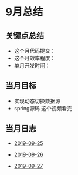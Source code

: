 # 9月总结

## 关键点总结

* 这个月代码提交：
* 这个月效率程度：
* 单月开发时间：

## 当月目标

* 实现动态切换数据源
* spring源码 这个视频看完

## 当月日志

* [2019-09-25](https://github.com/fulln/dailyLog/blob/master/2019.09/2019-09-25.md#当日总结)

* [2019-09-26](https://github.com/fulln/dailyLog/blob/master/2019.09/2019-09-26.md#当日总结)

* [2019-09-27](https://github.com/fulln/dailyLog/blob/master/2019.09/2019-09-27.md)
